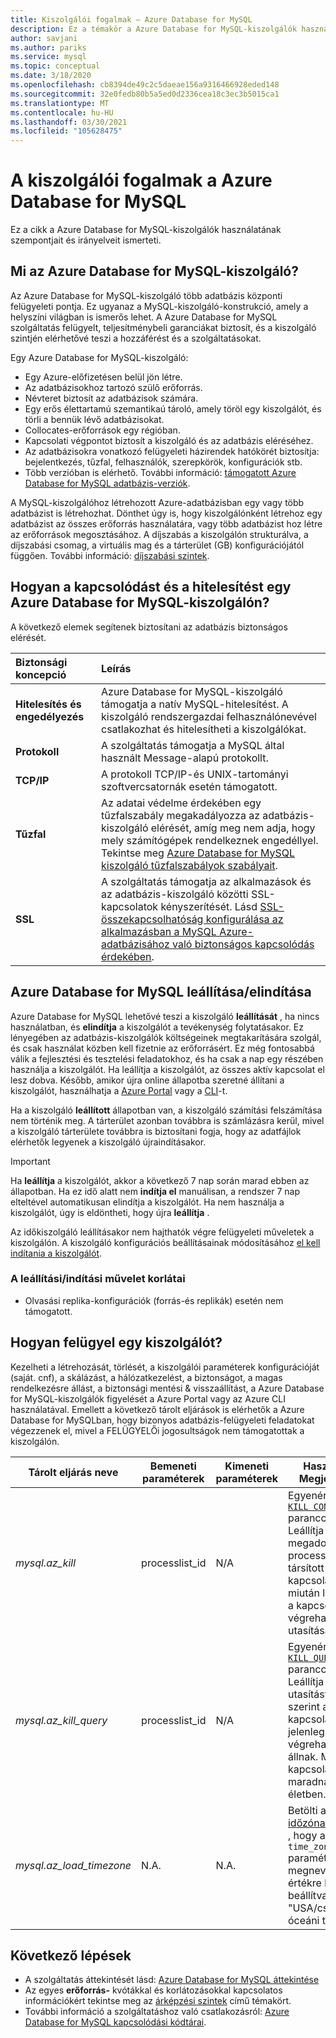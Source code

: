 ```yaml
---
title: Kiszolgálói fogalmak – Azure Database for MySQL
description: Ez a témakör a Azure Database for MySQL-kiszolgálók használatának szempontjait és irányelveit ismerteti.
author: savjani
ms.author: pariks
ms.service: mysql
ms.topic: conceptual
ms.date: 3/18/2020
ms.openlocfilehash: cb8394de49c2c5daeae156a9316466928eded148
ms.sourcegitcommit: 32e0fedb80b5a5ed0d2336cea18c3ec3b5015ca1
ms.translationtype: MT
ms.contentlocale: hu-HU
ms.lasthandoff: 03/30/2021
ms.locfileid: "105628475"
---
```

# <a name="server-concepts-in-azure-database-for-mysql"></a>A kiszolgálói fogalmak a Azure Database for MySQL

Ez a cikk a Azure Database for MySQL-kiszolgálók használatának szempontjait és irányelveit ismerteti.

## <a name="what-is-an-azure-database-for-mysql-server"></a>Mi az Azure Database for MySQL-kiszolgáló?

Az Azure Database for MySQL-kiszolgáló több adatbázis központi felügyeleti pontja. Ez ugyanaz a MySQL-kiszolgáló-konstrukció, amely a helyszíni világban is ismerős lehet. A Azure Database for MySQL szolgáltatás felügyelt, teljesítménybeli garanciákat biztosít, és a kiszolgáló szintjén elérhetővé teszi a hozzáférést és a szolgáltatásokat.

Egy Azure Database for MySQL-kiszolgáló:

- Egy Azure-előfizetésen belül jön létre.
- Az adatbázisokhoz tartozó szülő erőforrás.
- Névteret biztosít az adatbázisok számára.
- Egy erős élettartamú szemantikaú tároló, amely töröl egy kiszolgálót, és törli a bennük lévő adatbázisokat.
- Collocates-erőforrások egy régióban.
- Kapcsolati végpontot biztosít a kiszolgáló és az adatbázis eléréséhez.
- Az adatbázisokra vonatkozó felügyeleti házirendek hatókörét biztosítja: bejelentkezés, tűzfal, felhasználók, szerepkörök, konfigurációk stb.
- Több verzióban is elérhető. További információ: [támogatott Azure Database for MySQL adatbázis-verziók](./concepts-supported-versions.md).

A MySQL-kiszolgálóhoz létrehozott Azure-adatbázisban egy vagy több adatbázist is létrehozhat. Dönthet úgy is, hogy kiszolgálónként létrehoz egy adatbázist az összes erőforrás használatára, vagy több adatbázist hoz létre az erőforrások megosztásához. A díjszabás a kiszolgálón strukturálva, a díjszabási csomag, a virtuális mag és a tárterület (GB) konfigurációjától függően. További információ: [díjszabási szintek](./concepts-pricing-tiers.md).

## <a name="how-do-i-connect-and-authenticate-to-an-azure-database-for-mysql-server"></a>Hogyan a kapcsolódást és a hitelesítést egy Azure Database for MySQL-kiszolgálón?

A következő elemek segítenek biztosítani az adatbázis biztonságos elérését.

| Biztonsági koncepció | Leírás     |
| :-- | :-- |
| **Hitelesítés és engedélyezés** | Azure Database for MySQL-kiszolgáló támogatja a natív MySQL-hitelesítést. A kiszolgáló rendszergazdai felhasználónevével csatlakozhat és hitelesítheti a kiszolgálókat. |
| **Protokoll** | A szolgáltatás támogatja a MySQL által használt Message-alapú protokollt. |
| **TCP/IP** | A protokoll TCP/IP-és UNIX-tartományi szoftvercsatornák esetén támogatott. |
| **Tűzfal** | Az adatai védelme érdekében egy tűzfalszabály megakadályozza az adatbázis-kiszolgáló elérését, amíg meg nem adja, hogy mely számítógépek rendelkeznek engedéllyel. Tekintse meg [Azure Database for MySQL kiszolgáló tűzfalszabályok szabályait](./concepts-firewall-rules.md). |
| **SSL** | A szolgáltatás támogatja az alkalmazások és az adatbázis-kiszolgáló közötti SSL-kapcsolatok kényszerítését.  Lásd [SSL-összekapcsolhatóság konfigurálása az alkalmazásban a MySQL Azure-adatbázisához való biztonságos kapcsolódás érdekében](./howto-configure-ssl.md). |

## <a name="stopstart-an-azure-database-for-mysql"></a>Azure Database for MySQL leállítása/elindítása

Azure Database for MySQL lehetővé teszi a kiszolgáló **leállítását** , ha nincs használatban, és **elindítja** a kiszolgálót a tevékenység folytatásakor. Ez lényegében az adatbázis-kiszolgálók költségeinek megtakarítására szolgál, és csak használat közben kell fizetnie az erőforrásért. Ez még fontosabbá válik a fejlesztési és tesztelési feladatokhoz, és ha csak a nap egy részében használja a kiszolgálót. Ha leállítja a kiszolgálót, az összes aktív kapcsolat el lesz dobva. Később, amikor újra online állapotba szeretné állítani a kiszolgálót, használhatja a [Azure Portal](how-to-stop-start-server.md) vagy a [CLI](how-to-stop-start-server.md)-t.

Ha a kiszolgáló **leállított** állapotban van, a kiszolgáló számítási felszámítása nem történik meg. A tárterület azonban továbbra is számlázásra kerül, mivel a kiszolgáló tárterülete továbbra is biztosítani fogja, hogy az adatfájlok elérhetők legyenek a kiszolgáló újraindításakor.

> [!IMPORTANT]
> Ha **leállítja** a kiszolgálót, akkor a következő 7 nap során marad ebben az állapotban. Ha ez idő alatt nem **indítja el** manuálisan, a rendszer 7 nap elteltével automatikusan elindítja a kiszolgálót. Ha nem használja a kiszolgálót, úgy is eldöntheti, hogy újra **leállítja** .

Az időkiszolgáló leállításakor nem hajthatók végre felügyeleti műveletek a kiszolgálón. A kiszolgáló konfigurációs beállításainak módosításához [el kell indítania a kiszolgálót](how-to-stop-start-server.md).

### <a name="limitations-of-stopstart-operation"></a>A leállítási/indítási művelet korlátai
- Olvasási replika-konfigurációk (forrás-és replikák) esetén nem támogatott.

## <a name="how-do-i-manage-a-server"></a>Hogyan felügyel egy kiszolgálót?

Kezelheti a létrehozását, törlését, a kiszolgálói paraméterek konfigurációját (saját. cnf), a skálázást, a hálózatkezelést, a biztonságot, a magas rendelkezésre állást, a biztonsági mentési & visszaállítást, a Azure Database for MySQL-kiszolgálók figyelését a Azure Portal vagy az Azure CLI használatával. Emellett a következő tárolt eljárások is elérhetők a Azure Database for MySQLban, hogy bizonyos adatbázis-felügyeleti feladatokat végezzenek el, mivel a FELÜGYELŐi jogosultságok nem támogatottak a kiszolgálón.

|**Tárolt eljárás neve**|**Bemeneti paraméterek**|**Kimeneti paraméterek**|**Használati Megjegyzés**|
|-----|-----|-----|-----|
|*mysql.az_kill*|processlist_id|N/A|Egyenértékű a [`KILL CONNECTION`](https://dev.mysql.com/doc/refman/8.0/en/kill.html) paranccsal. Leállítja a megadott processlist_idhoz társított kapcsolatokat, miután leállította a kapcsolatok végrehajtásának utasításait.|
|*mysql.az_kill_query*|processlist_id|N/A|Egyenértékű a [`KILL QUERY`](https://dev.mysql.com/doc/refman/8.0/en/kill.html) paranccsal. Leállítja azt az utasítást, amely szerint a kapcsolatok jelenleg végrehajtás alatt állnak. Maga a kapcsolatok maradnak életben.|
|*mysql.az_load_timezone*|N.A.|N.A.|Betölti az [időzóna-táblákat](howto-server-parameters.md#working-with-the-time-zone-parameter) , hogy a `time_zone` paraméter megnevezett értékre legyen beállítva (pl. "USA/csendes-óceáni térség").|

## <a name="next-steps"></a>Következő lépések

- A szolgáltatás áttekintését lásd: [Azure Database for MySQL áttekintése](./overview.md)
- Az egyes **erőforrás-** kvótákkal és korlátozásokkal kapcsolatos információkért tekintse meg az [árképzési szintek](./concepts-pricing-tiers.md) című témakört.
- További információ a szolgáltatáshoz való csatlakozásról: [Azure Database for MySQL kapcsolódási kódtárai](./concepts-connection-libraries.md).
